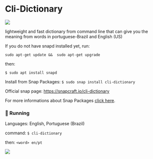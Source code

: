 # Cli-Dictionary

![](https://github.com/ropoko/cli-dictionary/blob/main/assets/icon.png)

lightweight and fast dictionary from command line that can give you the meaning from words in portuguese-Brazil and English (US)

If you do not have snapd installed yet, run: 

`sudo apt-get update &&  sudo apt-get upgrade`

then:

`$ sudo apt install snapd`

Install from Snap Packages: `$ sudo snap install cli-dictionary`

Official snap page: https://snapcraft.io/cli-dictionary

For more informations about Snap Packages  [click here](https://snapcraft.io/docs).

### :rocket: Running

Languages: English, Portuguese (Brazil)

command: `$ cli-dictionary`

then: `<word> en/pt`

![](https://github.com/ropoko/cli-dictionary/blob/main/assets/demo.gif)
